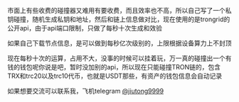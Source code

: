市面上有些收费的碰撞器又难用有要收费，而且效率也不高，所以自己写了一个私钥碰撞，随机生成私钥和地址，然后和链上信息做对比，现在使用的是trongrid的公开api，由于api端口限制，只做了每秒十次生成和效验

如果自己下载节点信息，是可以做到每秒亿次级别的，上限根据设备算力上不封顶

现在每秒十次的运算，占用不大，没事的时候可以挂着玩，万一真的碰撞出一个有钱的钱包呢你说是吧，暂时没加别的api，所以现在只能碰撞TRON链的，包含TRX和trc20以及trc10代币，也就是USDT那些，有资产的钱包信息会自动记录

如果想要交流可以联系我，飞机telegram [@jiutong9999](https://t.me/jiutong9999)
